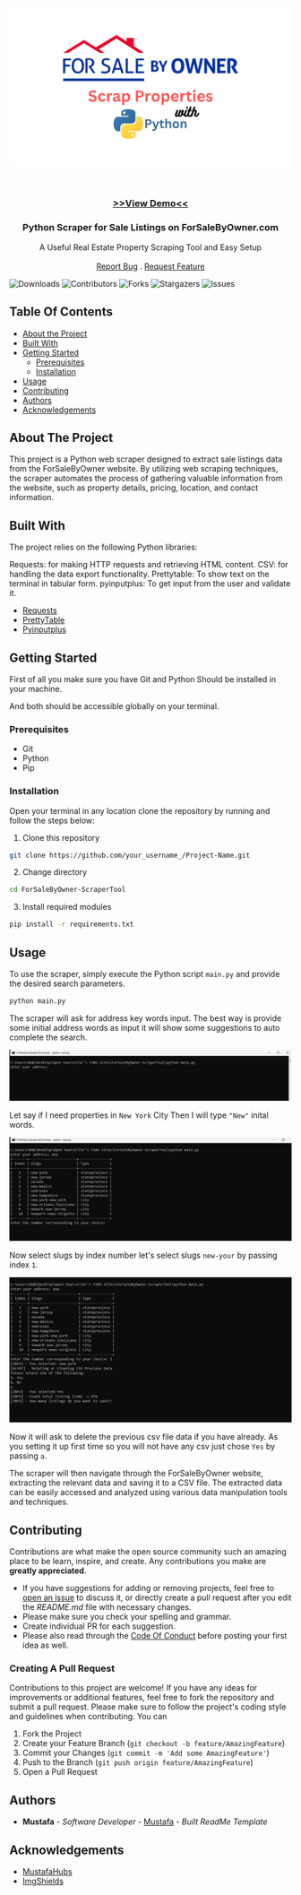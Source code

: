 ![ForSaleByOwner.png](/images/ScrapProprties.png)

<br/>
<p align="center">
  <!-- <a href="https://github.com/mustafahubs/ForSaleByOwner-ScraperTool">
    <img src="images/ScrapProprties.png" alt="Logo" width="640" height="480">
  </a> -->
  <h3 align="center"><a href="https://youtu.be/FuvdO7mSAkE">>>View Demo<<</a></h3>
  <h3 align="center">Python Scraper for Sale Listings on ForSaleByOwner.com</h3>

  <p align="center">
    A Useful Real Estate Property Scraping Tool and Easy Setup
    <br/>
    <br/>
    <a href="https://github.com/mustafahubs/ForSaleByOwner-ScraperTool/issues">Report Bug</a>
    .
    <a href="https://github.com/mustafahubs/ForSaleByOwner-ScraperTool/issues">Request Feature</a>
  </p>
</p>

![Downloads](https://img.shields.io/github/downloads/mustafahubs/ForSaleByOwner-ScraperTool/total) ![Contributors](https://img.shields.io/github/contributors/mustafahubs/ForSaleByOwner-ScraperTool?color=dark-green) ![Forks](https://img.shields.io/github/forks/mustafahubs/ForSaleByOwner-ScraperTool?style=social) ![Stargazers](https://img.shields.io/github/stars/mustafahubs/ForSaleByOwner-ScraperTool?style=social) ![Issues](https://img.shields.io/github/issues/mustafahubs/ForSaleByOwner-ScraperTool) 

## Table Of Contents

* [About the Project](#about-the-project)
* [Built With](#built-with)
* [Getting Started](#getting-started)
  * [Prerequisites](#prerequisites)
  * [Installation](#installation)
* [Usage](#usage)
* [Contributing](#contributing)
* [Authors](#authors)
* [Acknowledgements](#acknowledgements)

## About The Project

This project is a Python web scraper designed to extract sale listings data from the ForSaleByOwner website. By utilizing web scraping techniques, the scraper automates the process of gathering valuable information from the website, such as property details, pricing, location, and contact information.

## Built With

The project relies on the following Python libraries:

Requests: for making HTTP requests and retrieving HTML content.
CSV: for handling the data export functionality.
Prettytable: To show text on the terminal in tabular form.
pyinputplus: To get input from the user and validate it.

* [Requests](https://requests.readthedocs.io/en/latest/)
* [PrettyTable](https://pypi.org/project/prettytable/)
* [Pyinputplus](https://pypi.org/project/PyInputPlus/)

## Getting Started

First of all you make sure you have Git and Python Should be installed in your machine.

And both should be accessible globally on your terminal.

### Prerequisites
* Git
* Python
* Pip

### Installation

Open your terminal in any location clone the repository by running and follow the steps below:

1. Clone this repository

```sh
git clone https://github.com/your_username_/Project-Name.git
```

2. Change directory

```sh
cd ForSaleByOwner-ScraperTool
```

3. Install required modules

```sh
pip install -r requirements.txt
```

## Usage

To use the scraper, simply execute the Python script ```main.py``` and provide the desired search parameters.

```sh
python main.py
```
The scraper will ask for address key words input. The best way is provide some initial address words as input it will show some suggestions to auto complete the search.

![After-First-Command](/images/usageImage1.png)

Let say if I need properties in `New York` City Then I will type `"New"` inital words.

![After-First-Command](/images/usageImage2.png)

Now select slugs by index number let's select slugs `new-your` by passing index `1`.

![After-First-Command](/images/usageImage3.png)

Now it will ask to delete the previous csv file data if you have already. As you setting it up first time so you will not have any csv just chose `Yes` by passing `a`.

The scraper will then navigate through the ForSaleByOwner website, extracting the relevant data and saving it to a CSV file. The extracted data can be easily accessed and analyzed using various data manipulation tools and techniques.

## Contributing

Contributions are what make the open source community such an amazing place to be learn, inspire, and create. Any contributions you make are **greatly appreciated**.
* If you have suggestions for adding or removing projects, feel free to [open an issue](https://github.com/mustafahubs/ForSaleByOwner-ScraperTool/issues/new) to discuss it, or directly create a pull request after you edit the *README.md* file with necessary changes.
* Please make sure you check your spelling and grammar.
* Create individual PR for each suggestion.
* Please also read through the [Code Of Conduct](https://github.com/mustafahubs/ForSaleByOwner-ScraperTool/blob/main/CODE_OF_CONDUCT.md) before posting your first idea as well.

### Creating A Pull Request

Contributions to this project are welcome! If you have any ideas for improvements or additional features, feel free to fork the repository and submit a pull request. Please make sure to follow the project's coding style and guidelines when contributing. You can

1. Fork the Project
2. Create your Feature Branch (`git checkout -b feature/AmazingFeature`)
3. Commit your Changes (`git commit -m 'Add some AmazingFeature'`)
4. Push to the Branch (`git push origin feature/AmazingFeature`)
5. Open a Pull Request

## Authors

* **Mustafa** - *Software Developer* - [Mustafa](https://github.com/mustafahubs/) - *Built ReadMe Template*

## Acknowledgements

* [MustafaHubs](https://github.com/Mustafahubs/)
* [ImgShields](https://shields.io/)
